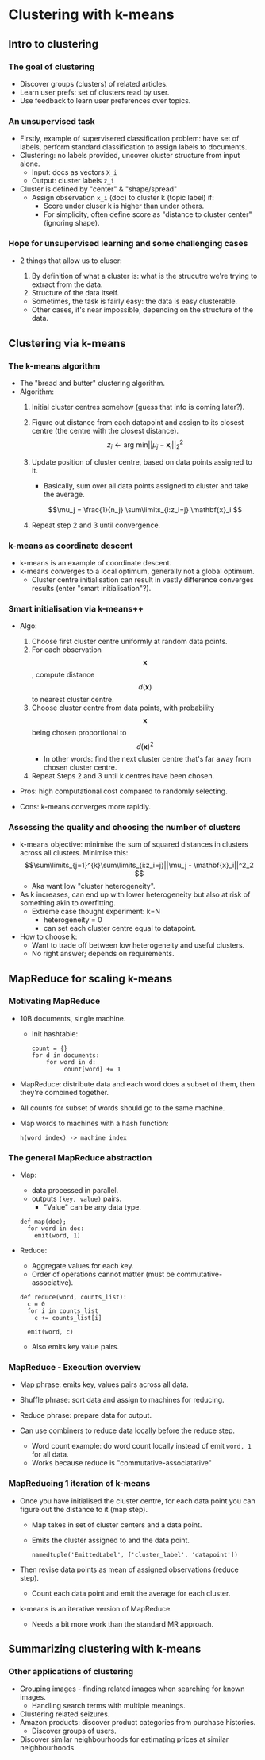 # Clustering with k-means

## Intro to clustering

### The goal of clustering

* Discover groups (clusters) of related articles.
* Learn user prefs: set of clusters read by user.
* Use feedback to learn user preferences over topics.

### An unsupervised task

* Firstly, example of supervisered classification problem: have set of labels, perform standard classification to assign labels to documents.
* Clustering: no labels provided, uncover cluster structure from input alone.
  * Input: docs as vectors ``X_i``
  * Output: cluster labels ``z_i``
* Cluster is defined by "center" & "shape/spread"
  * Assign observation ``x_i`` (doc) to cluster k (topic label) if:
    * Score under cluser k is higher than under others.
    * For simplicity, often define score as "distance to cluster center" (ignoring shape).

### Hope for unsupervised learning and some challenging cases

* 2 things that allow us to cluser:

  1. By definition of what a cluster is: what is the strucutre we're trying to extract from the data.
  2. Structure of the data itself.
    * Sometimes, the task is fairly easy: the data is easy clusterable.
    * Other cases, it's near impossible, depending on the structure of the data.

## Clustering via k-means

### The k-means algorithm

* The "bread and butter" clustering algorithm.
* Algorithm:
  1. Initial cluster centres somehow (guess that info is coming later?).
  2. Figure out distance from each datapoint and assign to its closest centre (the centre with the closest distance).
    $$z_i \leftarrow \text{arg min} ||\mu_j - \mathbf{x}_i||_2^2  $$
  3. Update position of cluster centre, based on data points assigned to it.
      * Basically, sum over all data points assigned to cluster and take the average.

      $$\mu_j = \frac{1}{n_j} \sum\limits_{i:z_i=j} \mathbf{x}_i $$
  4. Repeat step 2 and 3 until convergence.

### k-means as coordinate descent

* k-means is an example of coordinate descent.
* k-means converges to a local optimum, generally not a global optimum.
  * Cluster centre initialisation can result in vastly difference converges results (enter "smart initialisation"?).

### Smart initialisation via k-means++

* Algo:
  1. Choose first cluster centre uniformly at random data points.
  2. For each observation $$\mathbf{x} $$, compute distance $$d(\mathbf{x}) $$to nearest cluster centre.
  3. Choose cluster centre from data points, with probability $$\mathbf{x} $$being chosen proportional to $$d(\mathbf{x})^2 $$
     * In other words: find the next cluster centre that's far away from chosen cluster centre.	 
  4. Repeat Steps 2 and 3 until k centres have been chosen.

* Pros: high computational cost compared to randomly selecting.
* Cons: k-means converges more rapidly.

### Assessing the quality and choosing the number of clusters

* k-means objective: minimise the sum of squared distances in clusters across all clusters. Minimise this:
  $$\sum\limits_{j=1}^{k}\sum\limits_{i:z_i=j}||\mu_j - \mathbf{x}_i||^2_2 $$
  * Aka want low "cluster heterogeneity".
* As k increases, can end up with lower heterogeneity but also at risk of something akin to overfitting.
  * Extreme case thought experiment: k=N
    * heterogeneity = 0
    * can set each cluster centre equal to datapoint.
* How to choose k:
  * Want to trade off between low heterogeneity and useful clusters.
  * No right answer; depends on requirements.

## MapReduce for scaling k-means

### Motivating MapReduce

* 10B documents, single machine.
  * Init hashtable:

    ```
    count = {}
    for d in documents:
        for word in d:
             count[word] += 1
    ```
* MapReduce: distribute data and each word does a subset of them, then they're combined together.
* All counts for subset of words should go to the same machine.
* Map words to machines with a hash function:

  ```
  h(word index) -> machine index
  ```

### The general MapReduce abstraction

* Map:
  * data processed in parallel.
  * outputs ``(key, value)`` pairs.
    * "Value" can be any data type.

  ```
  def map(doc);
    for word in doc:
      emit(word, 1)
  ```

* Reduce:
  * Aggregate values for each key.
  * Order of operations cannot matter (must be commutative-associative).
  
  ```
  def reduce(word, counts_list):
    c = 0
    for i in counts_list
      c += counts_list[i]

    emit(word, c)
  ```
  * Also emits key value pairs.

### MapReduce - Execution overview

* Map phrase: emits key, values pairs across all data.
* Shuffle phrase: sort data and assign to machines for reducing.
* Reduce phrase: prepare data for output.

* Can use combiners to reduce data locally before the reduce step.
  * Word count example: do word count locally instead of emit ``word, 1`` for all data.
  * Works because reduce is "commutative-associatative"


### MapReducing 1 iteration of k-means

* Once you have initialised the cluster centre, for each data point you can figure out the distance to it (map step). 
  * Map takes in set of cluster centers and a data point.
  * Emits the cluster assigned to and the data point.

    ```
    namedtuple('EmittedLabel', ['cluster_label', 'datapoint'])
    ```

* Then revise data points as mean of assigned observations (reduce step).
  * Count each data point and emit the average for each cluster.

* k-means is an iterative version of MapReduce.
  * Needs a bit more work than the standard MR approach.

## Summarizing clustering with k-means

### Other applications of clustering

* Grouping images - finding related images when searching for known images.
  * Handling search terms with multiple meanings.
* Clustering related seizures.
* Amazon products: discover product categories from purchase histories.
  * Discover groups of users.
* Discover similar neighbourhoods for estimating prices at similar neighbourhoods.
